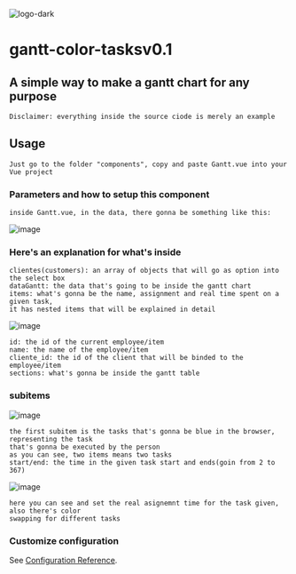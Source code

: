 ![logo-dark](https://user-images.githubusercontent.com/58343999/124029514-3a022000-d9c3-11eb-8e40-1f4ee5774f3f.png)
# gantt-color-tasksv0.1
## A simple way to make a gantt chart for any purpose
 ```
 Disclaimer: everything inside the source ciode is merely an example
 ```
## Usage
```
Just go to the folder "components", copy and paste Gantt.vue into your Vue project
```

### Parameters and how to setup this component
```
inside Gantt.vue, in the data, there gonna be something like this: 

```
![image](https://user-images.githubusercontent.com/58343999/124028959-9add2880-d9c2-11eb-8e64-a10746a38293.png)
### Here's an explanation for what's inside
```
clientes(customers): an array of objects that will go as option into the select box 
dataGantt: the data that's going to be inside the gantt chart
items: what's gonna be the name, assignment and real time spent on a given task,
it has nested items that will be explained in detail
```

![image](https://user-images.githubusercontent.com/58343999/124146061-61a4c700-da5b-11eb-88a1-fa8c72400abe.png)
```
id: the id of the current employee/item
name: the name of the employee/item
cliente_id: the id of the client that will be binded to the employee/item
sections: what's gonna be inside the gantt table
```
### subitems
![image](https://user-images.githubusercontent.com/58343999/124158715-3e344900-da68-11eb-893c-925172bebe9e.png) 
```
the first subitem is the tasks that's gonna be blue in the browser, representing the task 
that's gonna be executed by the person
as you can see, two items means two tasks
start/end: the time in the given task start and ends(goin from 2 to 367)
```
![image](https://user-images.githubusercontent.com/58343999/124167404-fca89b80-da71-11eb-8706-c89cab06c7ba.png)

```
here you can see and set the real asignemnt time for the task given, also there's color
swapping for different tasks

```
### Customize configuration
See [Configuration Reference](https://cli.vuejs.org/config/).
